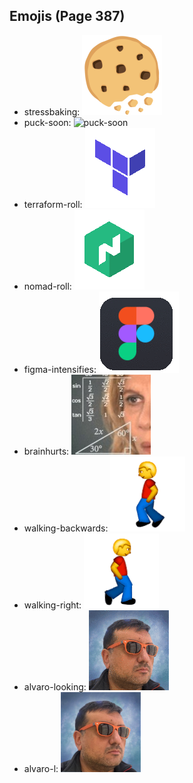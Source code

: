 
## Emojis (Page 387)

* stressbaking: ![stressbaking](output/stressbaking.png)
* puck-soon: ![puck-soon](output/puck-soon)
* terraform-roll: ![terraform-roll](output/terraform-roll.gif)
* nomad-roll: ![nomad-roll](output/nomad-roll.gif)
* figma-intensifies: ![figma-intensifies](output/figma-intensifies.gif)
* brainhurts: ![brainhurts](output/brainhurts.jpg)
* walking-backwards: ![walking-backwards](output/walking-backwards.gif)
* walking-right: ![walking-right](output/walking-right.gif)
* alvaro-looking: ![alvaro-looking](output/alvaro-looking.gif)
* alvaro-l: ![alvaro-l](output/alvaro-l.png)
